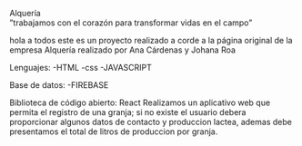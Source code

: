 Alquería  
”trabajamos con el corazón para transformar vidas en el campo”

hola a todos este es un proyecto realizado  a corde  a la página original de la empresa Alquería realizado por Ana Cárdenas y Johana Roa 

Lenguajes:
-HTML
-css
-JAVASCRIPT

Base de datos:
-FIREBASE

Biblioteca de código abierto: React 
Realizamos un aplicativo web que permita el registro  de una granja; si no existe el usuario debera proporcionar algunos datos de contacto y produccion lactea, ademas debe presentamos el total de litros de produccion por granja.
